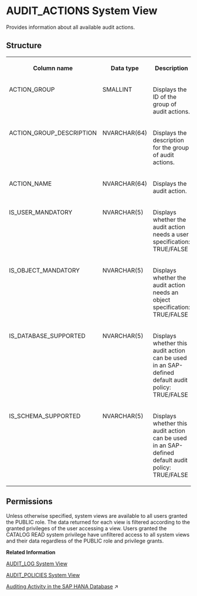 <!-- loiob856cdd2d8bf44c1a79dac7976f10119 -->

# AUDIT\_ACTIONS System View

Provides information about all available audit actions.



<a name="loiob856cdd2d8bf44c1a79dac7976f10119__section_onv_rqf_rhb"/>

## Structure


<table>
<tr>
<th valign="top">

Column name

</th>
<th valign="top">

Data type

</th>
<th valign="top">

Description

</th>
</tr>
<tr>
<td valign="top">

ACTION\_GROUP

</td>
<td valign="top">

SMALLINT

</td>
<td valign="top">

Displays the ID of the group of audit actions.

</td>
</tr>
<tr>
<td valign="top">

ACTION\_GROUP\_DESCRIPTION

</td>
<td valign="top">

NVARCHAR\(64\)

</td>
<td valign="top">

Displays the description for the group of audit actions.

</td>
</tr>
<tr>
<td valign="top">

ACTION\_NAME

</td>
<td valign="top">

NVARCHAR\(64\)

</td>
<td valign="top">

Displays the audit action.

</td>
</tr>
<tr>
<td valign="top">

IS\_USER\_MANDATORY

</td>
<td valign="top">

NVARCHAR\(5\)

</td>
<td valign="top">

Displays whether the audit action needs a user specification: TRUE/FALSE

</td>
</tr>
<tr>
<td valign="top">

IS\_OBJECT\_MANDATORY

</td>
<td valign="top">

NVARCHAR\(5\)

</td>
<td valign="top">

Displays whether the audit action needs an object specification: TRUE/FALSE

</td>
</tr>
<tr>
<td valign="top">

IS\_DATABASE\_SUPPORTED

</td>
<td valign="top">

NVARCHAR\(5\)

</td>
<td valign="top">

Displays whether this audit action can be used in an SAP-defined default audit policy: TRUE/FALSE

</td>
</tr>
<tr>
<td valign="top">

IS\_SCHEMA\_SUPPORTED

</td>
<td valign="top">

NVARCHAR\(5\)

</td>
<td valign="top">

Displays whether this audit action can be used in an SAP-defined default audit policy: TRUE/FALSE

</td>
</tr>
</table>



<a name="loiob856cdd2d8bf44c1a79dac7976f10119__section_lky_sjc_bzb"/>

## Permissions

Unless otherwise specified, system views are available to all users granted the PUBLIC role. The data returned for each view is filtered according to the granted privileges of the user accessing a view. Users granted the CATALOG READ system privilege have unfiltered access to all system views and their data regardless of the PUBLIC role and privilege grants.

**Related Information**  


[AUDIT\_LOG System View](audit-log-system-view-d1fe124.md "Provides information about audit records, with the exception of XSA-auditing.")

[AUDIT\_POLICIES System View](audit-policies-system-view-209e4d3.md "Provides information about audit policies.")

[Auditing Activity in the SAP HANA Database](https://help.sap.com/viewer/f9c5015e72e04fffa14d7d4f7267d897/2024_1_QRC/en-US/48fd6586304c4f859bf92d64d0cd8b08.html "Auditing allows you to monitor and record selected actions performed in the SAP HANA database, providing you with visibility on who did what in the database (or tried to do what) and when.") :arrow_upper_right:

